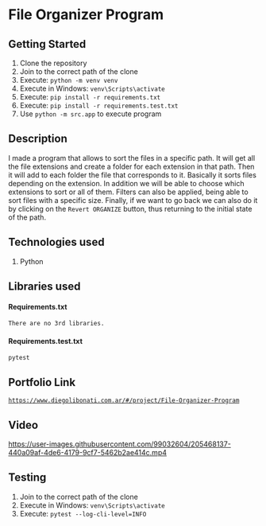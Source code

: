 # File Organizer Program

## Getting Started

1. Clone the repository
2. Join to the correct path of the clone
3. Execute: `python -m venv venv`
4. Execute in Windows: `venv\Scripts\activate`
5. Execute: `pip install -r requirements.txt`
6. Execute: `pip install -r requirements.test.txt`
7. Use `python -m src.app` to execute program

## Description

I made a program that allows to sort the files in a specific path. It will get all the file extensions and create a folder for each extension in that path. Then it will add to each folder the file that corresponds to it. Basically it sorts files depending on the extension. In addition we will be able to choose which extensions to sort or all of them. Filters can also be applied, being able to sort files with a specific size. Finally, if we want to go back we can also do it by clicking on the `Revert ORGANIZE` button, thus returning to the initial state of the path.

## Technologies used

1. Python

## Libraries used

#### Requirements.txt

```
There are no 3rd libraries.
```

#### Requirements.test.txt

```
pytest
```

## Portfolio Link

[`https://www.diegolibonati.com.ar/#/project/File-Organizer-Program`](https://www.diegolibonati.com.ar/#/project/File-Organizer-Program)

## Video

https://user-images.githubusercontent.com/99032604/205468137-440a09af-4de6-4179-9cf7-5462b2ae414c.mp4

## Testing

1. Join to the correct path of the clone
2. Execute in Windows: `venv\Scripts\activate`
3. Execute: `pytest --log-cli-level=INFO`